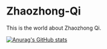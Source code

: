 # Zhaozhong-Qi
This is the world about Zhaozhong Qi.

[![Anurag's GitHub stats](https://github-readme-stats.vercel.app/api?username=Dnisde)](https://github.com/anuraghazra/github-readme-stats)
